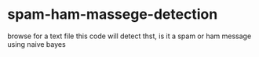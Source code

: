 # spam-ham-massege-detection
browse for a text file
this code will detect thst, is it a spam or ham message using naive bayes
